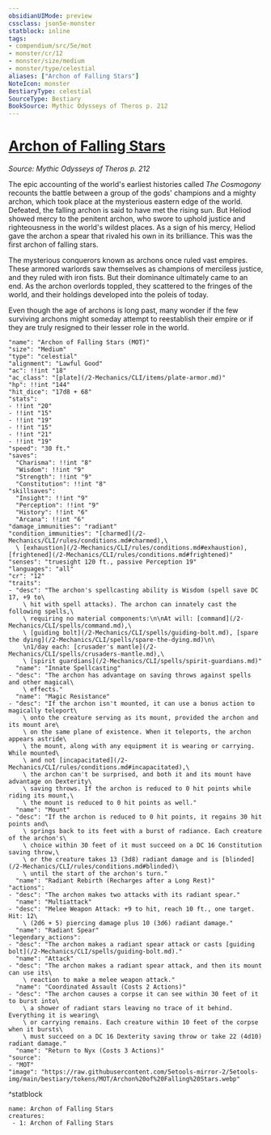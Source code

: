 ```yaml
---
obsidianUIMode: preview
cssclass: json5e-monster
statblock: inline
tags:
- compendium/src/5e/mot
- monster/cr/12
- monster/size/medium
- monster/type/celestial
aliases: ["Archon of Falling Stars"]
NoteIcon: monster
BestiaryType: celestial
SourceType: Bestiary
BookSource: Mythic Odysseys of Theros p. 212
---
```

# [Archon of Falling Stars](2-Mechanics/CLI/bestiary/celestial/archon-of-falling-stars-mot.md)
*Source: Mythic Odysseys of Theros p. 212*  

The epic accounting of the world's earliest histories called *The Cosmogony* recounts the battle between a group of the gods' champions and a mighty archon, which took place at the mysterious eastern edge of the world. Defeated, the falling archon is said to have met the rising sun. But Heliod showed mercy to the penitent archon, who swore to uphold justice and righteousness in the world's wildest places. As a sign of his mercy, Heliod gave the archon a spear that rivaled his own in its brilliance. This was the first archon of falling stars.

The mysterious conquerors known as archons once ruled vast empires. These armored warlords saw themselves as champions of merciless justice, and they ruled with iron fists. But their dominance ultimately came to an end. As the archon overlords toppled, they scattered to the fringes of the world, and their holdings developed into the poleis of today.

Even though the age of archons is long past, many wonder if the few surviving archons might someday attempt to reestablish their empire or if they are truly resigned to their lesser role in the world.

```statblock
"name": "Archon of Falling Stars (MOT)"
"size": "Medium"
"type": "celestial"
"alignment": "Lawful Good"
"ac": !!int "18"
"ac_class": "[plate](/2-Mechanics/CLI/items/plate-armor.md)"
"hp": !!int "144"
"hit_dice": "17d8 + 68"
"stats":
- !!int "20"
- !!int "15"
- !!int "19"
- !!int "15"
- !!int "21"
- !!int "19"
"speed": "30 ft."
"saves":
  "Charisma": !!int "8"
  "Wisdom": !!int "9"
  "Strength": !!int "9"
  "Constitution": !!int "8"
"skillsaves":
  "Insight": !!int "9"
  "Perception": !!int "9"
  "History": !!int "6"
  "Arcana": !!int "6"
"damage_immunities": "radiant"
"condition_immunities": "[charmed](/2-Mechanics/CLI/rules/conditions.md#charmed),\
  \ [exhaustion](/2-Mechanics/CLI/rules/conditions.md#exhaustion), [frightened](/2-Mechanics/CLI/rules/conditions.md#frightened)"
"senses": "truesight 120 ft., passive Perception 19"
"languages": "all"
"cr": "12"
"traits":
- "desc": "The archon's spellcasting ability is Wisdom (spell save DC 17, +9 to\
    \ hit with spell attacks). The archon can innately cast the following spells,\
    \ requiring no material components:\n\nAt will: [command](/2-Mechanics/CLI/spells/command.md),\
    \ [guiding bolt](/2-Mechanics/CLI/spells/guiding-bolt.md), [spare the dying](/2-Mechanics/CLI/spells/spare-the-dying.md)\n\
    \n1/day each: [crusader's mantle](/2-Mechanics/CLI/spells/crusaders-mantle.md),\
    \ [spirit guardians](/2-Mechanics/CLI/spells/spirit-guardians.md)"
  "name": "Innate Spellcasting"
- "desc": "The archon has advantage on saving throws against spells and other magical\
    \ effects."
  "name": "Magic Resistance"
- "desc": "If the archon isn't mounted, it can use a bonus action to magically teleport\
    \ onto the creature serving as its mount, provided the archon and its mount are\
    \ on the same plane of existence. When it teleports, the archon appears astride\
    \ the mount, along with any equipment it is wearing or carrying. While mounted\
    \ and not [incapacitated](/2-Mechanics/CLI/rules/conditions.md#incapacitated),\
    \ the archon can't be surprised, and both it and its mount have advantage on Dexterity\
    \ saving throws. If the archon is reduced to 0 hit points while riding its mount,\
    \ the mount is reduced to 0 hit points as well."
  "name": "Mount"
- "desc": "If the archon is reduced to 0 hit points, it regains 30 hit points and\
    \ springs back to its feet with a burst of radiance. Each creature of the archon's\
    \ choice within 30 feet of it must succeed on a DC 16 Constitution saving throw,\
    \ or the creature takes 13 (3d8) radiant damage and is [blinded](/2-Mechanics/CLI/rules/conditions.md#blinded)\
    \ until the start of the archon's turn."
  "name": "Radiant Rebirth (Recharges after a Long Rest)"
"actions":
- "desc": "The archon makes two attacks with its radiant spear."
  "name": "Multiattack"
- "desc": "Melee Weapon Attack: +9 to hit, reach 10 ft., one target. Hit: 12\
    \ (2d6 + 5) piercing damage plus 10 (3d6) radiant damage."
  "name": "Radiant Spear"
"legendary_actions":
- "desc": "The archon makes a radiant spear attack or casts [guiding bolt](/2-Mechanics/CLI/spells/guiding-bolt.md)."
  "name": "Attack"
- "desc": "The archon makes a radiant spear attack, and then its mount can use its\
    \ reaction to make a melee weapon attack."
  "name": "Coordinated Assault (Costs 2 Actions)"
- "desc": "The archon causes a corpse it can see within 30 feet of it to burst into\
    \ a shower of radiant stars leaving no trace of it behind. Everything it is wearing\
    \ or carrying remains. Each creature within 10 feet of the corpse when it bursts\
    \ must succeed on a DC 16 Dexterity saving throw or take 22 (4d10) radiant damage."
  "name": "Return to Nyx (Costs 3 Actions)"
"source":
- "MOT"
"image": "https://raw.githubusercontent.com/5etools-mirror-2/5etools-img/main/bestiary/tokens/MOT/Archon%20of%20Falling%20Stars.webp"
```
^statblock

```encounter-table
name: Archon of Falling Stars
creatures:
 - 1: Archon of Falling Stars
```
